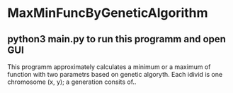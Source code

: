 # MaxMinFuncByGeneticAlgorithm

## python3 main.py to run this programm and open GUI

This programm approximately calculates a minimum or a maximum of function with two parametrs based on genetic algoryth.
Each idivid is one chromosome (x, y); a generation consits of..


 
